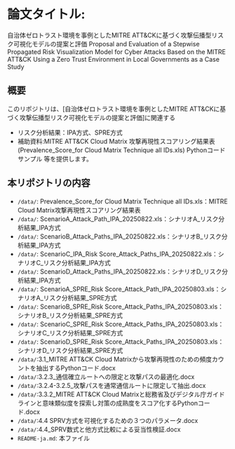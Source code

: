 # 論文タイトル:
自治体ゼロトラスト環境を事例としたMITRE ATT&CKに基づく攻撃伝播型リスク可視化モデルの提案と評価
Proposal and Evaluation of a Stepwise Propagated Risk Visualization Model 
for Cyber Attacks Based on the MITRE ATT&CK Using a Zero Trust Environment in Local Governments as a Case Study


## 概要
このリポジトリは、[自治体ゼロトラスト環境を事例としたMITRE ATT&CKに基づく攻撃伝播型リスク可視化モデルの提案と評価]に関連する
- リスク分析結果：IPA方式、SPRE方式
- 補助資料:MITRE ATT&CK Cloud Matrix 攻撃再現性スコアリング結果表(Prevalence_Score_for Cloud Matrix Technique all IDs.xls)
Pythonコードサンプル
等を提供します。

## 本リポジトリの内容

- `/data/`: Prevalence_Score_for Cloud Matrix Technique all IDs.xls：MITRE Cloud Matrix攻撃再現性スコアリング結果表
- `/data/`: ScenarioA_Attack_Path_IPA_20250822.xls：シナリオA_リスク分析結果_IPA方式
- `/data/`: ScenarioB_Attack_Paths_IPA_20250822.xls：シナリオB_リスク分析結果_IPA方式
- `/data/`: ScenarioC_IPA_Risk Score_Attack_Paths_IPA_20250822.xls：シナリオC_リスク分析結果_IPA方式
- `/data/`: ScenarioD_Attack_Paths_IPA_20250822.xls：シナリオD_リスク分析結果_IPA方式
- `/data/`: ScenarioA_SPRE_Risk Score_Attack_Path_IPA_20250803.xls：シナリオA_リスク分析結果_SPRE方式
- `/data/`: ScenarioB_SPRE_Risk Score_Attack_Paths_IPA_20250803.xls：シナリオB_リスク分析結果_SPRE方式
- `/data/`: ScenarioC_SPRE_Risk Score_Attack_Paths_IPA_20250803.xls：シナリオC_リスク分析結果_SPRE方式
- `/data/`: ScenarioD_SPRE_Risk Score_Attack_Paths_IPA_20250803.xls：シナリオD_リスク分析結果_SPRE方式
- `/data/`:3.1_MITRE ATT&CK Cloud Matrixから攻撃再現性のための頻度カウントを抽出するPythonコード.docx
- `/data/`:3.2.3_通信確立ルートへの限定と攻撃パスの最適化.docx
- `/data/`:3.2.4-3.2.5_攻撃パスを通常通信ルートに限定して抽出.docx
- `/data/`:3.3.2_MITRE ATT&CK Cloud Matrixと総務省及びデジタル庁ガイドラインと意味類似度を探索し対策の成熟度をスコア化するPythonコード.docx
- `/data/`:4.4 SPRV方式を可視化するための３つのパラメータ.docx
- `/data/`:4.4_SPRV数式と他方式比較による妥当性検証.docx 
- `README-ja.md`: 本ファイル

